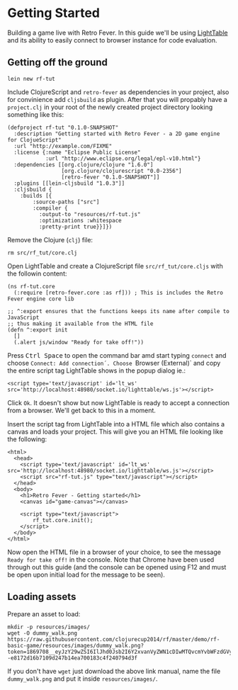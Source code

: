 # Getting Started

Building a game live with Retro Fever. In this guide we'll be using [LightTable][] and its ability to easily connect to browser instance for code evaluation.

[LightTable]: http://www.lighttable.com/

## Getting off the ground

    lein new rf-tut

Include ClojureScript and `retro-fever` as dependencies in your project, also for convinience add `cljsbuild` as plugin. After that you will propably have a `project.clj` in your root of the newly created project directory looking something like this:

```
(defproject rf-tut "0.1.0-SNAPSHOT"
  :description "Getting started with Retro Fever - a 2D game engine for ClojueScript"
  :url "http://example.com/FIXME"
  :license {:name "Eclipse Public License"
            :url "http://www.eclipse.org/legal/epl-v10.html"}
  :dependencies [[org.clojure/clojure "1.6.0"]
                 [org.clojure/clojurescript "0.0-2356"]
                 [retro-fever "0.1.0-SNAPSHOT"]]
  :plugins [[lein-cljsbuild "1.0.3"]]
  :cljsbuild {
    :builds [{
        :source-paths ["src"]
        :compiler {
          :output-to "resources/rf-tut.js"
          :optimizations :whitespace
          :pretty-print true}}]})
```

Remove the Clojure (`clj`) file:

    rm src/rf_tut/core.clj

Open LightTable and create a ClojureScript file `src/rf_tut/core.cljs` with the followin content:

```
(ns rf-tut.core
  (:require [retro-fever.core :as rf])) ; This is includes the Retro Fever engine core lib

;; ^:export ensures that the functions keeps its name after compile to JavaScript
;; thus making it available from the HTML file
(defn ^:export init
  []
  (.alert js/window "Ready for take off!"))
```

Press <kbd>Ctrl Space</kbd> to open the command bar amd start typing `connect` and choose `Connect: Add connection´. Choose `Browser (External)` and copy the entire script tag LightTable shows in the popup dialog ie.:

    <script type='text/javascript' id='lt_ws' src='http://localhost:48980/socket.io/lighttable/ws.js'></script>

Click `Ok`. It doesn't show but now LightTable is ready to accept a connection from a browser. We'll get back to this in a moment.

Insert the script tag from LightTable into a HTML file which also contains a canvas and loads your project. This will give you an HTML file looking like the following:

```
<html>
  <head>
    <script type='text/javascript' id='lt_ws' src='http://localhost:48980/socket.io/lighttable/ws.js'></script>
    <script src="rf-tut.js" type="text/javascript"></script>
  </head>
  <body>
    <h1>Retro Fever - Getting started</h1>
    <canvas id="game-canvas"></canvas>

    <script type="text/javascript">
        rf_tut.core.init();
    </script>
  </body>
</html>
```

Now open the HTML file in a browser of your choice, to see the message `Ready for take off!` in the console.
Note that Chrome have been used through out this guide (and the console can be opened using <kdb>F12</kdb> and must be open upon initial load for the message to be seen).

## Loading assets

Prepare an asset to load:

    mkdir -p resources/images/
    wget -O dummy_walk.png https://raw.githubusercontent.com/clojurecup2014/rf/master/demo/rf-basic-game/resources/images/dummy_walk.png?token=1869708__eyJzY29wZSI6IlJhd0Jsb2I6Y2xvanVyZWN1cDIwMTQvcmYvbWFzdGVyL2RlbW8vcmYtYmFzaWMtZ2FtZS9yZXNvdXJjZXMvaW1hZ2VzL2R1bW15X3dhbGsucG5nIiwiZXhwaXJlcyI6MTQxMjUzODk3M30%3D--e8172d16b7109d247b14ea700183c4f240794d3f

If you don't have `wget` just download the above link manual, name the file `dummy_walk.png` and put it inside `resources/images/`.
